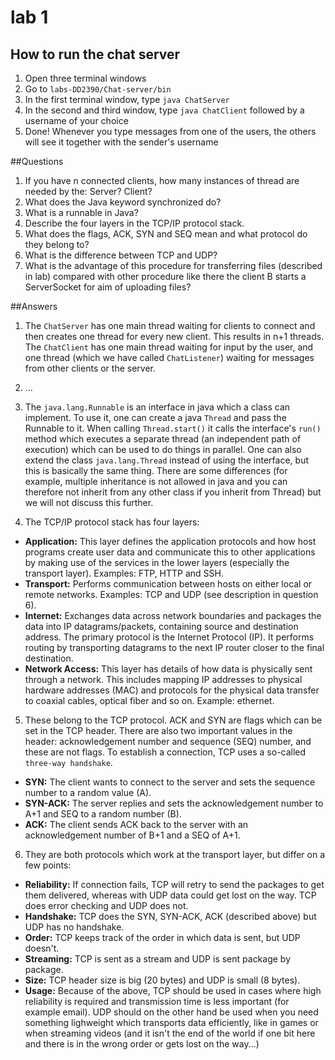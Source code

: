 
# lab 1

## How to run the chat server
1. Open three terminal windows
2. Go to `labs-DD2390/Chat-server/bin`
3. In the first terminal window, type `java ChatServer`
4. In the second and third window, type `java ChatClient` followed by a username of your choice
5. Done! Whenever you type messages from one of the users, the others will see it together with the sender's username

##Questions
1. If you have n connected clients, how many instances of thread are needed by the: Server? Client?
2. What does the Java keyword synchronized do?
3. What is a runnable in Java?
4. Describe the four layers in the TCP/IP protocol stack.
5. What does the flags, ACK, SYN and SEQ mean and what protocol do
they belong to?
6. What is the difference between TCP and UDP?
7. What is the advantage of this procedure for transferring files (described in lab) compared with other procedure like there the client B starts a ServerSocket for aim of uploading files?


##Answers
1. The `ChatServer` has one main thread waiting for clients to connect and then creates one thread for every new client. This results in n+1 threads. The `ChatClient` has one main thread waiting for input by the user, and one thread (which we have called `ChatListener`) waiting for messages from other clients or the server.

2. ...

3. The `java.lang.Runnable` is an interface in java which a class can implement. To use it, one can create a java `Thread` and pass the Runnable to it. When calling `Thread.start()` it calls the interface's `run()` method which executes a separate thread (an independent path of execution) which can be used to do things in parallel. One can also extend the class `java.lang.Thread` instead of using the interface, but this is basically the same thing. There are some differences (for example, multiple inheritance is not allowed in java and you can therefore not inherit from any other class if you inherit from Thread) but we will not discuss this further.

4. The TCP/IP protocol stack has four layers:
  * **Application:** This layer defines the application protocols and how host programs create user data and communicate this to other applications by making use of the services in the lower layers (especially the transport layer). Examples: FTP, HTTP and SSH.
  * **Transport:** Performs communication between hosts on either local or remote networks. Examples: TCP and UDP (see description in question 6).
  * **Internet:** Exchanges data across network boundaries and packages the data into IP datagrams/packets, containing source and destination address. The primary protocol is the Internet Protocol (IP). It performs routing by transporting datagrams to the next IP router closer to the final destination.
  * **Network Access:** This layer has details of how data is physically sent through a network. This includes mapping IP addresses to physical hardware addresses (MAC) and protocols for the physical data transfer to coaxial cables, optical fiber and so on. Example: ethernet.

5. These belong to the TCP protocol. ACK and SYN are flags which can be set in the TCP header. There are also two important values in the header: acknowledgement number and sequence (SEQ) number, and these are not flags. To establish a connection, TCP uses a so-called `three-way handshake`.
  * **SYN:** The client wants to connect to the server and sets the sequence number to a random value (A).
  * **SYN-ACK:** The server replies and sets the acknowledgement number to A+1 and SEQ to a random number (B).
  * **ACK:** The client sends ACK back to the server with an acknowledgement number of B+1 and a SEQ of A+1.

6. They are both protocols which work at the transport layer, but differ on a few points:
  * **Reliability:** If connection fails, TCP will retry to send the packages to get them delivered, whereas with UDP data could get lost on the way. TCP does error checking and UDP does not.
  * **Handshake:** TCP does the SYN, SYN-ACK, ACK (described above) but UDP has no handshake.
  * **Order:** TCP keeps track of the order in which data is sent, but UDP doesn't.
  * **Streaming:** TCP is sent as a stream and UDP is sent package by package.
  * **Size:** TCP header size is big (20 bytes) and UDP is small (8 bytes).
  * **Usage:** Because of the above, TCP should be used in cases where high reliability is required and transmission time is less important (for example email). UDP should on the other hand be used when you need something lighweight which transports data efficiently, like in games or when streaming videos (and it isn't the end of the world if one bit here and there is in the wrong order or gets lost on the way...)



